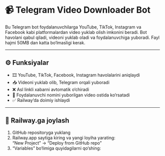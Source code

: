 # 📹 Telegram Video Downloader Bot

Bu Telegram bot foydalanuvchilarga YouTube, TikTok, Instagram va Facebook kabi platformalardan video yuklab olish imkonini beradi. Bot havolani qabul qiladi, videoni yuklab oladi va foydalanuvchiga yuboradi. Fayl hajmi 50MB dan katta bo‘lmasligi kerak.

---

## ⚙️ Funksiyalar

- 🎞 YouTube, TikTok, Facebook, Instagram havolalarini aniqlaydi
- 📥 Videoni yuklab olib, Telegram orqali yuboradi
- ❌ Asl linkli xabarni avtomatik o‘chiradi
- 💬 Foydalanuvchi nomini yuborilgan video ostida ko‘rsatadi
- ✅ Railway’da doimiy ishlaydi

---

## 🚀 Railway.ga joylash

1. GitHub repositoryga yuklang
2. Railway.app saytiga kiring va yangi loyiha yarating:  
   “New Project” → “Deploy from GitHub repo”
3. “Variables” bo‘limiga quyidagilarni qo‘shing:

